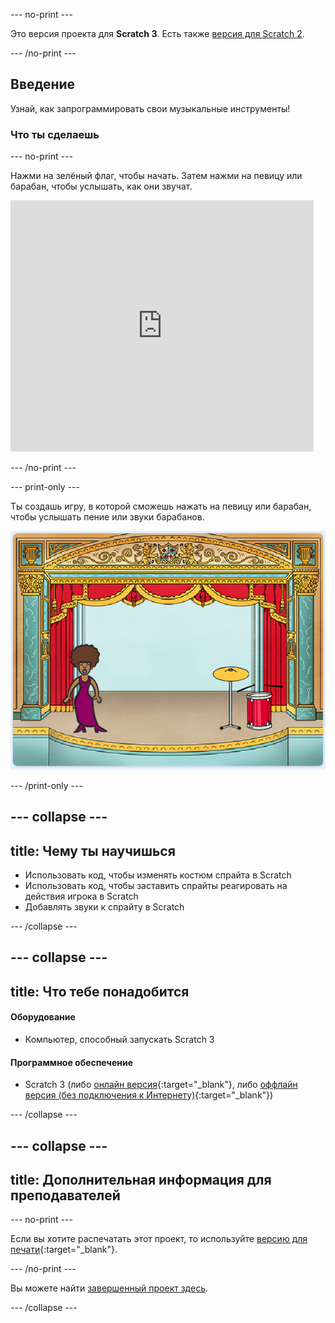 \--- no-print \---

Это версия проекта для **Scratch 3**. Есть также [версия для Scratch 2](https://projects.raspberrypi.org/en/projects/rock-band-scratch2).

\--- /no-print \---

## Введение

Узнай, как запрограммировать свои музыкальные инструменты!

### Что ты сделаешь

\--- no-print \---

Нажми на зелёный флаг, чтобы начать. Затем нажми на певицу или барабан, чтобы услышать, как они звучат.

<div class="scratch-preview">
  <iframe allowtransparency="true" width="485" height="402" src="https://scratch.mit.edu/projects/embed/276872220/?autostart=false" frameborder="0" scrolling="no"></iframe>
</div>

\--- /no-print \---

\--- print-only \---

Ты создашь игру, в которой cможешь нажать на певицу или барабан, чтобы услышать пение или звуки барабанов.

![скриншот игры](images/demo.png)

\--- /print-only \---

## \--- collapse \---

## title: Чему ты научишься

+ Использовать код, чтобы изменять костюм спрайта в Scratch
+ Использовать код, чтобы заставить спрайты реагировать на действия игрока в Scratch
+ Добавлять звуки к спрайту в Scratch

\--- /collapse \---

## \--- collapse \---

## title: Что тебе понадобится

#### Оборудование

+ Компьютер, способный запускать Scratch 3

#### Программное обеспечение

+ Scratch 3 (либо [онлайн версия](https://rpf.io/scratchon){:target="_blank"}, либо [оффлайн версия (без подключения к Интернету)](https://rpf.io/scratchoff){:target="_blank"})

\--- /collapse \---

## \--- collapse \---

## title: Дополнительная информация для преподавателей

\--- no-print \---

Если вы хотите распечатать этот проект, то используйте [версию для печати](https://projects.raspberrypi.org/en/projects/rock-band/print){:target="_blank"}.

\--- /no-print \---

Вы можете найти [завершенный проект здесь](https://rpf.io/p/en/rock-band-get).

\--- /collapse \---